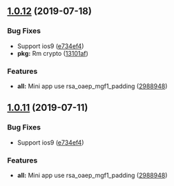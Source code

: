 <a name="1.0.12"></a>
## [1.0.12](https://github.com/bugszhou/mini-rsa/compare/2988948...v1.0.12) (2019-07-18)


### Bug Fixes

* Support ios9 ([e734ef4](https://github.com/bugszhou/mini-rsa/commit/e734ef4))
* **pkg:** Rm crypto ([13101af](https://github.com/bugszhou/mini-rsa/commit/13101af))


### Features

* **all:** Mini app use rsa_oaep_mgf1_padding ([2988948](https://github.com/bugszhou/mini-rsa/commit/2988948))



<a name="1.0.11"></a>
## [1.0.11](https://github.com/bugszhou/mini-rsa/compare/2988948...v1.0.11) (2019-07-11)


### Bug Fixes

* Support ios9 ([e734ef4](https://github.com/bugszhou/mini-rsa/commit/e734ef4))


### Features

* **all:** Mini app use rsa_oaep_mgf1_padding ([2988948](https://github.com/bugszhou/mini-rsa/commit/2988948))



